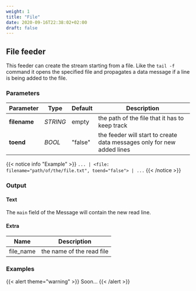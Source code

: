 ```yaml
---
weight: 1
title: "File"
date: 2020-09-16T22:38:02+02:00
draft: false
---
```


## File feeder

This feeder can create the stream starting from a file. Like the `tail -f` command it opens the specified file and propagates a data message if a line is being added to the file.

### Parameters

| Parameter    | Type     | Default | Description                                                            |
|--------------|----------|---------|------------------------------------------------------------------------|
| **filename** | _STRING_ | empty   | the path of the file that it has to keep track                         |
| **toend**    | _BOOL_   | "false" | the feeder will start to create data messages only for new added lines |
 
{{< notice info "Example" >}} 
`... | <file: filename="path/of/the/file.txt", toend="false"> | ...`
{{< /notice >}}

### Output

#### Text

The `main` field of the Message will contain the new read line.

#### Extra

| Name      | Description               |
|-----------|---------------------------|
| file_name | the name of the read file |

### Examples

{{< alert theme="warning" >}}
Soon...
{{< /alert >}}  